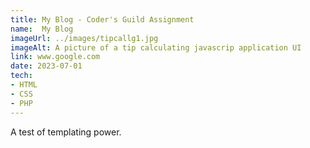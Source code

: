```yaml
---
title: My Blog - Coder's Guild Assignment
name:  My Blog
imageUrl: ../images/tipcallg1.jpg
imageAlt: A picture of a tip calculating javascrip application UI
link: www.google.com
date: 2023-07-01    
tech:
- HTML 
- CSS
- PHP
---
```

A test of templating power.